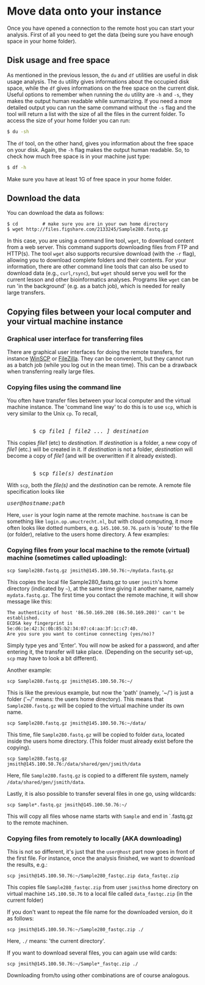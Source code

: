# Move data onto your instance

Once you have opened a connection to the remote host you can start your analysis. First of all you need to get the data (being sure you have enough space in your home folder).

## Disk usage and free space

As mentioned in the previous lesson, the `du` and `df` utilities are useful in disk usage analysis. The `du` utility gives informations about the occupied disk space, while the `df` gives informations on the free space on the current disk. Useful options to remember when running the `du` utility are `-h` and `-s`, they makes the output human readable while summarizing. If you need a more detailed output you can run the same command without the `-s` flag and the tool will return a list with the size of all the files in the current folder. To access the size of your home folder you can run:

```bash
$ du -sh
```

The `df` tool, on the other hand, gives you information about the free space on your disk. Again, the `-h` flag makes the output human readable. So, to check how much free space is in your machine just type:

```bash
$ df -h
```

Make sure you have at least 1G of free space in your home folder.

## Download the data

You can download the data as follows:

```
$ cd         # make sure you are in your own home directory
$ wget http://files.figshare.com/2133245/Sample280.fastq.gz
```
In this case, you are using a command line tool, `wget`, to download content from a web server. This command supports downloading files from FTP and HTTP(s).  The tool `wget` also supports recursive download (with the `-r` flag), allowing you to download  complete folders and their contents.  For your information, there are other command line tools that can also be used to download data (e.g., `curl`,`rsync`), but `wget` should serve you well for the current lesson and other bioinformatics analyses. Programs like `wget` can be run 'in the background' (e.g. as a batch job), which is needed for really large transfers.

## Copying files between your local computer and your virtual machine instance

### Graphical user interface for transferring files

There are graphical user interfaces for doing the remote transfers, for instance [WinSCP](http://winscp.net/eng/index.php) or [FileZilla](https://filezilla-project.org/). They can be convenient, but they cannot run as a batch job (while you log out in the mean time). This can be a drawback when transferring really large files.

### Copying files using the command line

You often have transfer files between your local computer and the virtual machine instance. The 'command line way' to do this is to use `scp`, which is very similar to the Unix `cp`. To recall, 

<pre>   
        $ cp <em>file1 [ file2 ... ] destination</em>
</pre>

This copies *file1* (etc) to *destination*. If *destination* is a folder, a new copy of *file1* (etc.) will be created in it. If *destination* is not a folder, *destination* will become a copy of *file1* (and will be overwritten if it already existed).

<pre>   
        $ scp <em>file(s) destination</em>
</pre>


With `scp`, both the <em>file(s)</em> and the <em>destination</em> can be remote. A remote file specification looks like

<pre>
<em>user@hostname:path</em>
</pre>

Here, `user` is your login name at the remote machine. `hostname` is can be something like `login.op.umuctrecht.nl`, but with cloud computing, it more often looks like dotted numbers, e.g. `145.100.50.76`. `path` is 'route' to the file (or folder), relative to the users home directory. A few examples:

### Copying files from your local machine to the remote (virtual) machine (sometimes called uploading):

```
scp Sample280.fastq.gz jmsith@145.100.50.76:~/mydata.fastq.gz
```

This copies the local file Sample280_fastq.gz to user `jmsith`'s home directory (indicated by `~`), at the same time giving it another name, namely `mydata.fastq.gz`. The first time you contact the remote machine, it will show message like this:

```
The authenticity of host '86.50.169.208 (86.50.169.208)' can't be established.
ECDSA key fingerprint is 5e:d6:1e:42:3c:0b:85:b2:34:07:c4:aa:3f:1c:c7:40.
Are you sure you want to continue connecting (yes/no)?
```

Simply type yes and 'Enter'. You will now be asked for a password, and after entering it, the transfer will take place. (Depending on the security set-up, `scp` may have to look a bit different).

Another example:


```
scp Sample280.fastq.gz jmsith@145.100.50.76:~/
```

This is like the previous example, but now the 'path' (namely, '~/') is just a folder ('~/' means: the users home directory). This means that `Sample280.fastq.gz` will be copied to the virtual machine under its own name.

```
scp Sample280.fastq.gz jmsith@145.100.50.76:~/data/
```

This time, file `Sample280.fastq.gz` will be copied to folder `data`, located inside the users home directory. (This folder must already exist before the copying).

```
scp Sample280.fastq.gz jmsith@145.100.50.76:/data/shared/gen/jsmith/data
```

Here, file `Sample280.fastq.gz` is copied to a different file system, namely `/data/shared/gen/jsmith/data`.

Lastly, it is also possible  to transfer several files in one go, using wildcards:

```
scp Sample*.fastq.gz jmsith@145.100.50.76:~/
```

This will copy all files whose name starts with `Sample` and end in `.fastq.gz to the remote machinen.


### Copying files from remotely to locally (AKA downloading)

This is not so different, it's just that the `user@host` part now goes in front of the first file. For instance, once the analysis finished, we want to download the results, e.g.:

```
scp jmsith@145.100.50.76:~/Sample280_fastqc.zip data_fastqc.zip
```

This copies file `Sample280_fastqc.zip` from user `jsmiths`s home directory on virtual machine `145.100.50.76` to a local file called  `data_fastqc.zip` (in the current folder)

If you don't want to repeat the file name for the downloaded version, do it as follows:

```
scp jmsith@145.100.50.76:~/Sample280_fastqc.zip ./
```

Here, `./` means: 'the current directory'.

If you want to download several files, you can again use wild cards:


```
scp jmsith@145.100.50.76:~/Sample*_fastqc.zip ./
```

Downloading from/to using other combinations are of course analogous.
